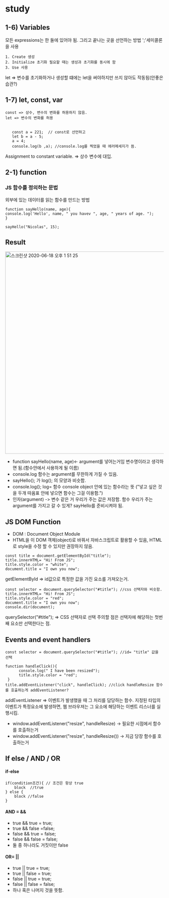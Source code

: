 # study
## 1-6) Variables
  모든 expressions는 한 둘에 있어야 됨. 그리고 끝나는 곳을 선언하는 방법 ';'세미콜론 을 사용
  
    1. Create 생성 
    2. Initialize 초기화 필요할 때는 생성과 초기화를 동시에 함
    3. Use 사용
 
   let =>  변수를 초기화하거나 생성할 떄에는 let을 써야하지만 쓰지 않아도 작동됨(안좋은 습관?)
 
 ## 1-7) let, const, var
    const => 상수, 변수의 변화를 허용하지 않음.
    let => 변수의 변화를 허용
    
    
       const a = 221;  // const로 선언하고 
       let b = a - 5;
       a = 4;
       console.log(b ,a); //console.log를 찍었을 때 에러메세지가 뜸.
    
    
   Assignment to constant variable. => 상수 변수에 대입.

## 2-1) function
### JS 함수를 정의하는 문법

  외부에 있는 데이터를 읽는 함수를 만드는 방법
  
    function sayHello(name, age){ 
    console.log('Hello', name, " you havev ", age, " years of age. "); 
    }
    
    sayHello("Nicolas", 15);
    
    
Result
------

  <div>  
    <img width="642" alt="스크린샷 2020-06-18 오후 1 51 25" src="https://user-images.githubusercontent.com/60874174/84979664-f3040c80-b16a-11ea-99c7-85453d4f3d72.png">
  </div>


- function sayHello(name, age)<- argument를 넣어는거임 변수명이라고 생각하면 됨.(함수안에서 사용하게 될 이름)
- console.log 함수는 argument를 무한하게 가질 수 있음.
- sayHello(); 가 log(); 의 모양과 비슷함.
- console.log(); log= 함수 
 console object 안에 있는 함수라는 뜻
("넣고 싶은 것을 두개 따옴표 안에 넣으면 함수는 그걸 이용함.")
- 인자(argument) -> 변수 같은 거 우리가 주는 값은 저장함. 함수 우리가 주는 argument를 가지고 갈 수 있게? sayHello를 준비시켜야 됨.  

## JS DOM Function

 - DOM : Document Object Module 
 - HTML을 이 DOM 객체(object)로 바꿔서 자바스크립트로 활용할 수 있음, HTML로 style을 수정 할 수 있지만 권장하지 않음.
 
 ```  
 const title = document.getElementById("title"); 
 title.innerHTML= "Hi! From JS";
 title.style.color = "white";
 document.title = "I own you now";
 ```
   
getElementById => id값으로 특정한 값을 가진 요소를 가져오는거.
 
```  
const selector = document.querySelector("#title"); //css 선택자와 비슷함.
title.innerHTML= "Hi! From JS";
title.style.color = "red";
document.title = "I own you now";
console.dir(document);
```   
querySelector("#title"); => CSS 선택자로 선택 주의할 점은 선택자에 해당하는 첫번째 요소만 선택한다는 점.


## Events and event handlers

```   
const selector = document.querySelector("#title"); //id= "title" 값을 선택

function handleClick(){
      console.log(" I have been resized");
      title.style.color = "red";
 }
title.addEventListener("click", handleClick); //click handleResize 함수를 호출하는게 addEventListener?
```   

addEventListener => 이벤트가 발생했을 때 그 처리를 담당하는 함수. 지정된 타입의 이벤트가 특정요소에 발생하면, 웹 브라우져는 그 요소에 해당하는 이벤트 리스너를 실행시킴.

- window.addEventListener("resize", handleResize) -> 필요한 시점에서 함수를  호출하는거 
- window.addEventListener("resize", handleResize()) -> 지금 당장 함수를 호출하는거

## If else / AND / OR

#### if-else 
``` 
if(condition조건){ // 조건은 항상 true
    block  //true
} else {
    block //false
}
``` 

#### AND = &&
- true &&  true = true;
- true && false =false;
- false && true = false;
- false && false = false;
- 둘 중 하나라도 거짓이만 false


#### OR= ||
- true ||  true = true;
- true || false = true;
- false ||  true = true;
- false ||  false = false;
- 하나 혹은 나머지 것을 뜻함.

